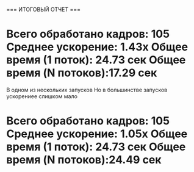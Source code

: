 === ИТОГОВЫЙ ОТЧЕТ ===

Всего обработано кадров: 105
Среднее ускорение:      1.43x
Общее время (1 поток):  24.73 сек
Общее время (N потоков):17.29 сек
=========================
В одном из нескольких запусков
Но в большинстве запусков ускорениее слишком мало


Всего обработано кадров: 105
Среднее ускорение:      1.05x
Общее время (1 поток):  24.73 сек
Общее время (N потоков):24.49 сек
=========================
